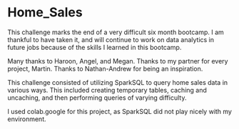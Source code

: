 # Home_Sales

This challenge marks the end of a very difficult six month bootcamp. I am thankful to have taken it, and will continue to work on data analytics in future jobs because of the skills I learned in this bootcamp. 

Many thanks to Haroon, Angel, and Megan. 
Thanks to my partner for every project, Martin.
Thanks to Nathan-Andrew for being an inspiration. 

This challenge consisted of utilizing SparkSQL to query home sales data in various ways. This included creating temporary tables, caching and uncaching, and then performing queries of varying difficulty. 

I used colab.google for this project, as SparkSQL did not play nicely with my environment. 
